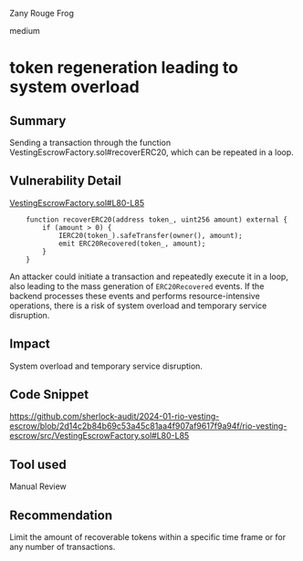 Zany Rouge Frog

medium

# token regeneration leading to system overload

## Summary

Sending a transaction through the function VestingEscrowFactory.sol#recoverERC20, which can be repeated in a loop.

## Vulnerability Detail

[VestingEscrowFactory.sol#L80-L85](https://github.com/sherlock-audit/2024-01-rio-vesting-escrow/blob/2d14c2b84b69c53a45c81aa4f907af9617f9a94f/rio-vesting-escrow/src/VestingEscrowFactory.sol#L80-L85)

```solidity
    function recoverERC20(address token_, uint256 amount) external {
        if (amount > 0) {
            IERC20(token_).safeTransfer(owner(), amount);
            emit ERC20Recovered(token_, amount);
        }
    }
```

An attacker could initiate a transaction and repeatedly execute it in a loop, also leading to the mass generation of `ERC20Recovered` events. If the backend processes these events and performs resource-intensive operations, there is a risk of system overload and temporary service disruption.

## Impact

System overload and temporary service disruption.

## Code Snippet

https://github.com/sherlock-audit/2024-01-rio-vesting-escrow/blob/2d14c2b84b69c53a45c81aa4f907af9617f9a94f/rio-vesting-escrow/src/VestingEscrowFactory.sol#L80-L85

## Tool used

Manual Review

## Recommendation

Limit the amount of recoverable tokens within a specific time frame or for any number of transactions.
